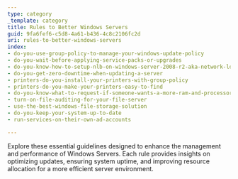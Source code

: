 ```yaml
---
type: category
_template: category
title: Rules to Better Windows Servers
guid: 9fa6fef6-c5d8-4a61-b436-4c8c2106fc2d
uri: rules-to-better-windows-servers
index:
- do-you-use-group-policy-to-manage-your-windows-update-policy
- do-you-wait-before-applying-service-packs-or-upgrades
- do-you-know-how-to-setup-nlb-on-windows-server-2008-r2-aka-network-load-balancing
- do-you-get-zero-downtime-when-updating-a-server
- printers-do-you-install-your-printers-with-group-policy
- printers-do-you-make-your-printers-easy-to-find
- do-you-know-what-to-request-if-someone-wants-a-more-ram-and-processors-on-a-vm-or-a-pc
- turn-on-file-auditing-for-your-file-server
- use-the-best-windows-file-storage-solution
- do-you-keep-your-system-up-to-date
- run-services-on-their-own-ad-accounts

---
```


Explore these essential guidelines designed to enhance the management and performance of Windows Servers. Each rule provides insights on optimizing updates, ensuring system uptime, and improving resource allocation for a more efficient server environment.
